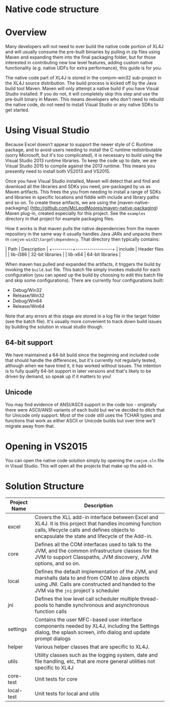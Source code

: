 Native code structure
=====================

# Overview
Many developers will not need to ever build the native code portion of XL4J and will usually consume the pre-built biniaries by pulling
in zip files using Maven and expanding them into the final packaging folder, but for those interested in contributing new low level 
features, adding custom native functionality (e.g. native UDFs for extra performance), this guide is for you.

The native code part of XL4J is stored in the comjvm-win32 sub-project in the XL4J source distribution.  The build process is kicked off 
by the Java build tool Maven.  Maven will only attempt a native build if you have Visual Studio installed.  If you do not, it will
completely skip this step and use the pre-built binary in Maven.  This means developers who don't need to rebuild the native code, do
not need to install Visual Studio or any native SDKs to get started.

# Using Visual Studio
Because Excel doesn't appear to support the newer style of C Runtime package, and to avoid users needing to install the C runtime 
redistributable (sorry Microsoft, but it's too complicated), it is necessary to build using the Visual Studio 2013 runtime libraries.
To keep the code up to date, we are Visual Studio 2015 to compile against the 2013 runtime.  This means you presently need to install 
both VS2013 and VS2015.

Once you have Visual Studio installed, Maven will detect that and find and download all the libraries and SDKs you need, pre-packaged 
by us as Maven artifacts.  This frees the you from needing to install a range of SDKs and libraries in specific locations and fiddle
with include and library paths and so on. To create these artifacts, we are  using the [maven-native-packaging]
(http://github.com/McLeodMoores/maven-native-packaging) Maven plug-in, created especially for this project.  See the `examples` 
directory in that project for example packaging files.

How it works is that maven pulls the native dependencies from the maven repository in the same way it usually handles Java JARs 
and unpacks them in `comjvm-win32\target\dependency`.  That directory then typically contains:

| Path     | Description      |
+----------+------------------+
| include  | Header files     |
| lib-i386 | 32-bit libraries |
| lib-x64  | 64-bit libraries |

When maven has pulled and expanded the artifacts, it triggers the build by invoking the `build.bat` file.  This batch file simply 
invokes msbuild for each configuration (you can speed up the build by choosing to edit this batch file and skip some configurations).
There are currently four configurations built:

 - Debug/Win32
 - Release/Win32
 - Debug/Win64
 - Release/Win64
 
Note that any errors at this stage are stored in a log file in the target folder (see the batch file).  It's usually more convenient
to track down build issues by building the solution in visual studio though.

## 64-bit support
We have maintained a 64-bit build since the beginning and included code that should handle the differences, but it's currently not
regularly tested, although when we have tried it, it has worked without issues.  The intention is to fully qualify 64-bit support 
in later versions and that's likely to be driven by demand, so speak up if it matters to you!

## Unicode
You may find evidence of ANSI/ASCII support in the code too - originally there were ASCII/ANSI variants of each build but we've 
decided to ditch that for Unicode only support.  Most of the code still uses the TCHAR types and functions that work as either ASCII or
Unicode builds but over time we'll migrate away from that.

# Opening in VS2015
You can open the native code solution simply by opening the `comjvm.sln` file in Visual Studio.  This will open all the projects that
make up the add-in.

# Solution Structure
| Project Name | Description |
|--------------|-------------|
| excel | Covers the XLL add-in interface between Excel and XL4J.  It is this project that handles incoming function calls, lifecycle calls and defines objects to encapsulate the state and lifecycle of the Add-in. |
| core | Defines all the COM interfaces used to talk to the JVM, and the common infrastructure classes for the JVM to support Classpaths, JVM discovery, JVM options, and so on. |
| local | Defines the default implementation of the JVM, and marshalls data to and from COM to Java objects using JNI.  Calls are constructed and handed to the JVM via the `jni` project\`s scheduler |
| jni | Defines the low level call scheduler multiple thread-pools to handle synchronous and asynchronous function calls |
| settings | Contains the user MFC-based user interface components needed by XL4J, including the Settings dialog, the splash screen, info dialog and update prompt dialogs |
| helper | Various helper classes that are specific to XL4J. |
| utils | Utility classes such as the logging system, date and file handling, etc, that are more general utilities not specific to XL4J | excel-test | Unit tests for excel |
| core-test | Unit tests for core |
| local-test | Unit tests for local and utils |

